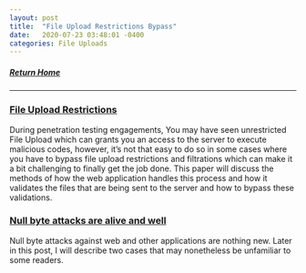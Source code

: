 ```yaml
---
layout: post
title:  "File Upload Restrictions Bypass"
date:   2020-07-23 03:48:01 -0400
categories: File Uploads
---
```


##### [Return Home](https://thegetch.github.io/penetration/testing/resources/2020/07/24/Home/)

---

### [File Upload Restrictions](https://www.exploit-db.com/docs/english/45074-file-upload-restrictions-bypass.pdf)

During  penetration  testing  engagements,  You  may  have seen  unrestricted File Upload which can grants you an access to the server to execute malicious codes, however, it’s not that easy to do so in some cases where you have to bypass file upload restrictions and filtrations which can make it a bit challenging to finally get the job done. This paper will discuss the methods of how the web application handles this process and how it validates the files that are being sent to the server and how to bypass these validations.

### [Null byte attacks are alive and well](https://portswigger.net/blog/null-byte-attacks-are-alive-and-well)

Null byte attacks against web and other applications are nothing new. Later in this post, I will describe two cases that may nonetheless be unfamiliar to some readers.
